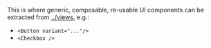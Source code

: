 This is where generic, composable, re-usable UI components can be extracted from [../views](../modules), e.g.:

- `<Button variant="..."/>`
- `<Checkbox />`
